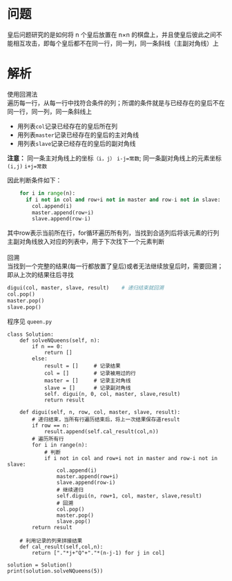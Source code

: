 # 问题
皇后问题研究的是如何将 n 个皇后放置在 n×n 的棋盘上，并且使皇后彼此之间不能相互攻击，即每个皇后都不在同一行，同一列，同一条斜线（主副对角线）上
# 解析
使用回溯法<br>
遍历每一行，从每一行中找符合条件的列；所谓的条件就是与已经存在的皇后不在同一行，同一列，同一条斜线上
* 用列表`col`记录已经存在的皇后所在列
* 用列表`master`记录已经存在的皇后的主对角线
* 用列表`slave`记录已经存在的皇后的副对角线<br>

**注意：** 同一条主对角线上的坐标`（i，j）` `i-j=常数`; 同一条副对角线上的元素坐标`(i,j)`  `i+j=常数`

因此判断条件如下：
```python
    for i in range(n):
      if i not in col and row+i not in master and row-i not in slave:
        col.append(i)
        master.append(row+i)
        slave.append(row-i)
```
其中row表示当前所在行，for循环遍历所有列，当找到合适列后将该元素的行列主副对角线放入对应的列表中，用于下次找下一个元素判断<br>
<br>
回溯<br>
当找到一个完整的结果(每一行都放置了皇后)或者无法继续放皇后时，需要回溯；即从上次的结果往后寻找

```python
digui(col, master, slave, result)    # 递归结束就回溯
col.pop()
master.pop()
slave.pop()
```

程序见 `queen.py`
```python3
class Solution:
    def solveNQueens(self, n):
        if n == 0:
            return []
        else:
            result = []     # 记录结果
            col = []        # 记录被用过的行
            master = []     # 记录主对角线
            slave = []      # 记录副对角线    
            self. digui(n, 0, col, master, slave,result)
            return result

    def digui(self, n, row, col, master, slave, result):
        # 递归结束，当所有行遍历结束后，将上一次结果保存道result
        if row == n:
            result.append(self.cal_result(col,n))
        # 遍历所有行
        for i in range(n):
            # 判断
            if i not in col and row+i not in master and row-i not in slave:
                col.append(i)
                master.append(row+i)
                slave.append(row-i)
                # 继续递归
                self.digui(n, row+1, col, master, slave,result)
                # 回溯
                col.pop()
                master.pop()
                slave.pop()
        return result

    # 利用记录的列来拼接结果
    def cal_result(self,col,n):
        return ["."*j+"Q"+"."*(n-j-1) for j in col]

solution = Solution()
print(solution.solveNQueens(5))
```


